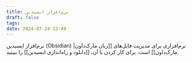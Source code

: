 ```yaml
---
title: نرم‌افزار ابسیدین
draft: false
tags: 
date: 2024-07-24 15:49
---
```

نرم‌افزار ابسیدین (Obsidian) نرم‌افزاری برای مدیریت فایل‌های [[زبان مارک‌داون|مارک‌داون]] است. برای کار کردن با آن، [[دانلود و راه‌اندازی ابسیدین]] را ببینید.